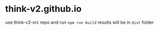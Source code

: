 # think-v2.github.io

use think-v2-src repo and run
`npm run build`
results will be in `dist` folder
